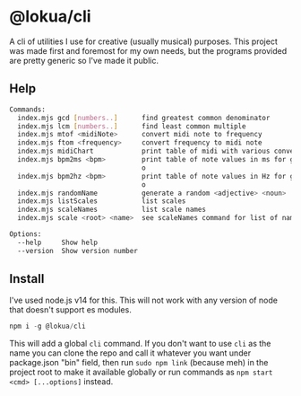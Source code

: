 # @lokua/cli

A cli of utilities I use for creative (usually musical) purposes. This project
was made first and foremost for my own needs, but the programs provided are
pretty generic so I've made it public.

## Help

```sh
Commands:
  index.mjs gcd [numbers..]      find greatest common denominator
  index.mjs lcm [numbers..]      find least common multiple
  index.mjs mtof <midiNote>      convert midi note to frequency
  index.mjs ftom <frequency>     convert frequency to midi note
  index.mjs midiChart            print table of midi with various conversions
  index.mjs bpm2ms <bpm>         print table of note values in ms for given temp
                                 o
  index.mjs bpm2hz <bpm>         print table of note values in Hz for given temp
                                 o
  index.mjs randomName           generate a random <adjective> <noun>
  index.mjs listScales           list scales
  index.mjs scaleNames           list scale names
  index.mjs scale <root> <name>  see scaleNames command for list of names

Options:
  --help     Show help                                                 [boolean]
  --version  Show version number                                       [boolean]
```

## Install

I've used node.js v14 for this. This will not work with any version of node that
doesn't support es modules.

```js
npm i -g @lokua/cli
```

This will add a global `cli` command. If you don't want to use `cli` as the name
you can clone the repo and call it whatever you want under package.json "bin"
field, then run `sudo npm link` (because meh) in the project root to make it
available globally or run commands as `npm start <cmd> [...options]` instead.
